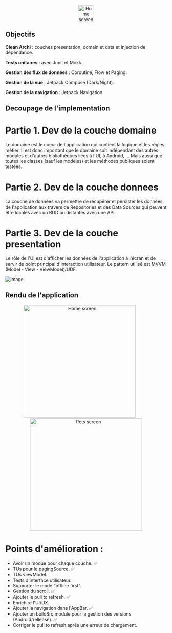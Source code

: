 <p align="center">
  <img src="https://github.com/selmanon/BluePets/assets/2206036/3289251a-5ec3-45b1-b9a4-f4b36c97c1e6" width="50" title="Home screen">
</p>

## Objectifs

**Clean Archi** : couches presentation, domain et data et injection de dépendance.

**Tests unitaires** : avec Junit et Mokk.

**Gestion des flux de données** : Coroutine, Flow et Paging.

**Gestion de la vue** : Jetpack Compose (Dark/Night).

**Gestion de la navigation** : Jetpack Navigation.


## Decoupage de l'implementation

# Partie 1. Dev de la couche domaine

Le domaine est le coeur de l'application qui contient la logique et les règles métier. Il est donc important que le domaine soit indépendant des autres modules et d'autres bibliothèques liées à l'UI, à Android, ... Mais aussi que toutes les classes (sauf les modèles) et les méthodes publiques soient testées.

# Partie 2. Dev de la couche donnees
La couche de données va permettre de récupérer et persister les données de l'application aux travers de Repositories et des Data Sources qui peuvent être locales avec un BDD ou distantes avec une API.

# Partie 3. Dev de la couche presentation
Le rôle de l'UI est d'afficher les données de l'application à l'écran et de servir de point principal d'interaction utilisateur. Le pattern utilisé est MVVM (Model - View - ViewModel)/UDF.

![image](https://github.com/selmanon/composeCleanArch/assets/2206036/6d5d69e3-8a1b-4ff0-ac7d-ccd5e1df9fad)

## Rendu de l'application
<p align="center">
  <img src="https://github.com/selmanon/composeCleanArch/blob/master/screenshoots/home.png" width="350" title="Home screen">
  &nbsp; &nbsp; &nbsp; &nbsp; &nbsp;
  <img src="https://github.com/selmanon/composeCleanArch/blob/master/screenshoots/pet_details.png" width="350" alt="Pets screen">
</p>


# Points d'amélioration :
- Avoir un modue pour chaque couche. ✅
- TUs pour le pagingSource. ✅
- TUs viewModel.
- Tests d'interface utilisateur.
- Supporter le mode "offline first".
- Gestion du scroll. ✅
- Ajouter le pull to refresh. ✅
- Enrichire l'UI/UX.
- Ajouter la navigation dans l'AppBar. ✅
- Ajouter un buildSrc module pour la gestion des versions (Android/rellease). ✅
- Corriger le pull to refresh après une erreur de chargement.
